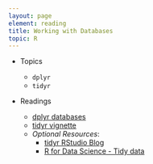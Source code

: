 ```yaml
---
layout: page
element: reading
title: Working with Databases
topic: R
---
```


* Topics

  * `dplyr`
  * `tidyr`

* Readings

  * [dplyr databases](https://cran.rstudio.com/web/packages/dplyr/vignettes/databases.html)
  * [tidyr vignette](https://cran.r-project.org/web/packages/tidyr/vignettes/tidy-data.html)  
  * *Optional Resources*:  
    * [tidyr RStudio Blog](https://blog.rstudio.org/2014/07/22/introducing-tidyr/)
    * [R for Data Science - Tidy data](http://r4ds.had.co.nz/tidy-data.html)
